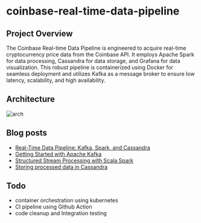# coinbase-real-time-data-pipeline

## Project Overview
The Coinbase Real-time Data Pipeline is engineered to acquire real-time cryptocurrency price data from the Coinbase API. It employs Apache Spark for data processing, Cassandra for data storage, and Grafana for data visualization. This robust pipeline is containerized using Docker for seamless deployment and utilizes Kafka as a message broker to ensure low latency, scalability, and high availability.

## Architecture
![arch](https://i.imgur.com/z5K3618.png)

## Blog posts
* [Real-Time Data Pipeline: Kafka, Spark, and Cassandra](https://kwangjong.github.io/blog/2023-09-22-Real-Time-Data-Pipeline:-Kafka,-Spark,-and-Cassandra)
* [Getting Started with Apache Kafka](https://kwangjong.github.io/blog/2023-09-24-Getting-Started-with-Apache-Kafka)
* [Structured Stream Processing with Scala Spark](https://kwangjong.github.io/blog/2023-09-25-Structured-Stream-Processing-with-Scala-Spark)
* [Storing processed data in Cassandra](https://kwangjong.github.io/blog/2023-09-26-Storing-processed-data-in-Cassandra)

## Todo
* container orchestration using kubernetes
* CI pipeline using Github Action
* code cleanup and Integration testing
